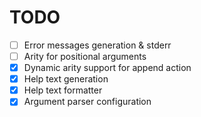 # TODO


- [ ] Error messages generation & stderr
- [ ] Arity for positional arguments
- [x] Dynamic arity support for append action
- [x] Help text generation
- [x] Help text formatter
- [x] Argument parser configuration